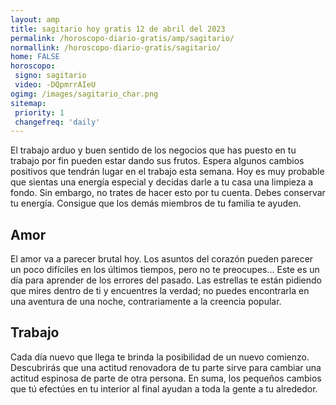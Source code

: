 ```yaml
---
layout: amp
title: sagitario hoy gratis 12 de abril del 2023 
permalink: /horoscopo-diario-gratis/amp/sagitario/
normallink: /horoscopo-diario-gratis/sagitario/
home: FALSE
horoscopo:
 signo: sagitario
 video: -DQpmrrAIeU
ogimg: /images/sagitario_char.png
sitemap:
 priority: 1
 changefreq: 'daily'
---
```



El trabajo arduo y buen sentido de los negocios que has puesto en tu trabajo por fin pueden estar dando sus frutos. Espera algunos cambios positivos que tendrán lugar en el trabajo esta semana. Hoy es muy probable que sientas una energía especial y decidas darle a tu casa una limpieza a fondo. Sin embargo, no trates de hacer esto por tu cuenta. Debes conservar tu energía. Consigue que los demás miembros de tu familia te ayuden.

## Amor

El amor va a parecer brutal hoy. Los asuntos del corazón pueden parecer un poco difíciles en los últimos tiempos, pero no te preocupes... Este es un día para aprender de los errores del pasado. Las estrellas te están pidiendo que mires dentro de ti y encuentres la verdad; no puedes encontrarla en una aventura de una noche, contrariamente a la creencia popular.

## Trabajo

Cada día nuevo que llega te brinda la posibilidad de un nuevo comienzo. Descubrirás que una actitud renovadora de tu parte sirve para cambiar una actitud espinosa de parte de otra persona. En suma, los pequeños cambios que tú efectúes en tu interior al final ayudan a toda la gente a tu alrededor.